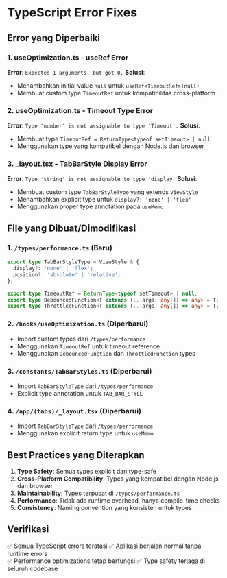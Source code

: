 # TypeScript Error Fixes

## Error yang Diperbaiki

### 1. useOptimization.ts - useRef Error
**Error**: `Expected 1 arguments, but got 0.`
**Solusi**: 
- Menambahkan initial value `null` untuk `useRef<TimeoutRef>(null)`
- Membuat custom type `TimeoutRef` untuk kompatibilitas cross-platform

### 2. useOptimization.ts - Timeout Type Error  
**Error**: `Type 'number' is not assignable to type 'Timeout'.`
**Solusi**:
- Membuat type `TimeoutRef = ReturnType<typeof setTimeout> | null`
- Menggunakan type yang kompatibel dengan Node.js dan browser

### 3. _layout.tsx - TabBarStyle Display Error
**Error**: `Type 'string' is not assignable to type 'display'`
**Solusi**:
- Membuat custom type `TabBarStyleType` yang extends `ViewStyle`
- Menambahkan explicit type untuk `display?: 'none' | 'flex'`
- Menggunakan proper type annotation pada `useMemo`

## File yang Dibuat/Dimodifikasi

### 1. `/types/performance.ts` (Baru)
```typescript
export type TabBarStyleType = ViewStyle & {
  display?: 'none' | 'flex';
  position?: 'absolute' | 'relative';
};

export type TimeoutRef = ReturnType<typeof setTimeout> | null;
export type DebouncedFunction<T extends (...args: any[]) => any> = T;
export type ThrottledFunction<T extends (...args: any[]) => any> = T;
```

### 2. `/hooks/useOptimization.ts` (Diperbarui)
- Import custom types dari `/types/performance`
- Menggunakan `TimeoutRef` untuk timeout reference
- Menggunakan `DebouncedFunction` dan `ThrottledFunction` types

### 3. `/constants/TabBarStyles.ts` (Diperbarui)
- Import `TabBarStyleType` dari `/types/performance`
- Explicit type annotation untuk `TAB_BAR_STYLE`

### 4. `/app/(tabs)/_layout.tsx` (Diperbarui)
- Import `TabBarStyleType` dari `/types/performance`
- Menggunakan explicit return type untuk `useMemo`

## Best Practices yang Diterapkan

1. **Type Safety**: Semua types explicit dan type-safe
2. **Cross-Platform Compatibility**: Types yang kompatibel dengan Node.js dan browser
3. **Maintainability**: Types terpusat di `/types/performance.ts`
4. **Performance**: Tidak ada runtime overhead, hanya compile-time checks
5. **Consistency**: Naming convention yang konsisten untuk types

## Verifikasi

✅ Semua TypeScript errors teratasi
✅ Aplikasi berjalan normal tanpa runtime errors  
✅ Performance optimizations tetap berfungsi
✅ Type safety terjaga di seluruh codebase